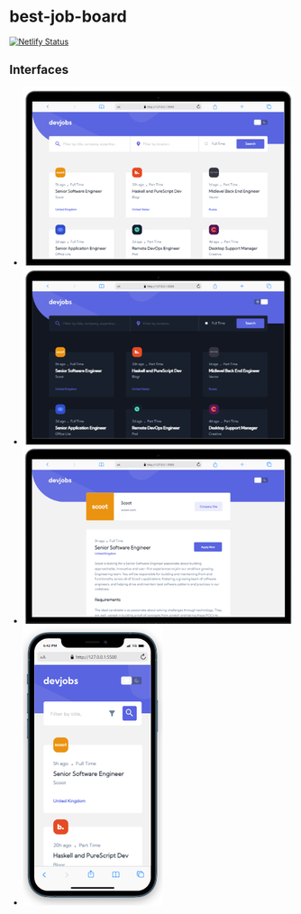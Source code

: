 # best-job-board

[![Netlify Status](https://api.netlify.com/api/v1/badges/4ba31ff5-1f5b-4917-b1e3-6ce8abfbe16e/deploy-status)](https://app.netlify.com/sites/alldevjobs/deploys)

## Interfaces
* <img src="./assets/screenshots/light-desktop.png">
* <img src="./assets/screenshots/dark-desktop.png">
* <img src="./assets/screenshots/light-detail-desktop.png">
* <img src="./assets/screenshots/light-mobile.png">
